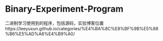 # Binary-Experiment-Program
二进制学习使用到的程序，包括源码，实验博客位置https://leeyuxun.github.io/categories/%E4%BA%8C%E8%BF%9B%E5%88%B6%E5%AD%A6%E4%B9%A0/
